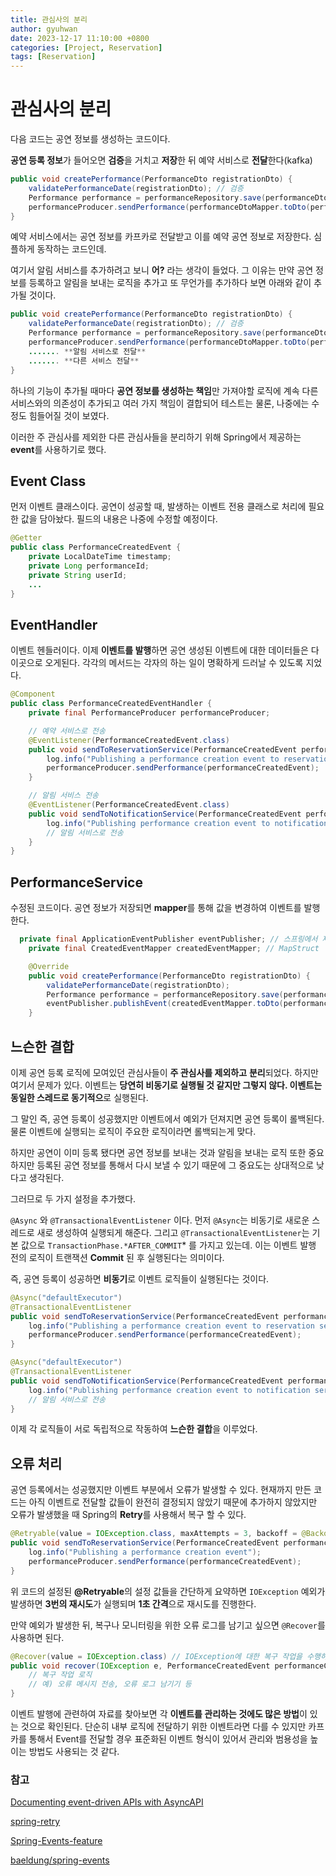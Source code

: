 ```yaml
---
title: 관심사의 분리
author: gyuhwan
date: 2023-12-17 11:10:00 +0800
categories: [Project, Reservation]
tags: [Reservation]
---
```


# 관심사의 분리

다음 코드는 공연 정보를 생성하는 코드이다.

**공연 등록 정보**가 들어오면 **검증**을 거치고 **저장**한 뒤 예약 서비스로 **전달**한다(kafka)

```java
public void createPerformance(PerformanceDto registrationDto) {
	validatePerformanceDate(registrationDto); // 검증
	Performance performance = performanceRepository.save(performanceDtoMapper.toEntity(registrationDto)); // 저장
	performanceProducer.sendPerformance(performanceDtoMapper.toDto(performance)); // 예약 서비스로 전달
}
```

예약 서비스에서는 공연 정보를 카프카로 전달받고 이를 예약 공연 정보로 저장한다. 심플하게 동작하는 코드인데.

여기서 알림 서비스를 추가하려고 보니 **어?** 라는 생각이 들었다. 그 이유는 만약 공연 정보를 등록하고 알림을 보내는 로직을 추가고 또 무언가를 추가하다 보면 아래와 같이 추가될 것이다.

```java
public void createPerformance(PerformanceDto registrationDto) {
	validatePerformanceDate(registrationDto); // 검증
	Performance performance = performanceRepository.save(performanceDtoMapper.toEntity(registrationDto)); // 저장
	performanceProducer.sendPerformance(performanceDtoMapper.toDto(performance)); // 예약 서비스로 전달
	....... **알림 서비스로 전달**
	....... **다른 서비스 전달**
}
```

하나의 기능이 추가될 때마다 **공연 정보를 생성하는 책임**만 가져야할 로직에 계속 다른 서비스와의 의존성이 추가되고 여러 가지 책임이 결합되어 테스트는 물론, 나중에는 수정도 힘들어질 것이 보였다.

이러한 주 관심사를 제외한 다른 관심사들을 분리하기 위해 Spring에서 제공하는 **event**를 사용하기로 했다.

## Event Class

먼저 이벤트 클래스이다. 공연이 성공할 때, 발생하는 이벤트 전용 클래스로 처리에 필요한 값을 담아놨다. 필드의 내용은 나중에 수정할 예정이다.

```java
@Getter
public class PerformanceCreatedEvent {
	private LocalDateTime timestamp;
	private Long performanceId;
	private String userId;
	...
}
```

## EventHandler

이벤트 헨들러이다. 이제 **이벤트를 발행**하면 공연 생성된 이벤트에 대한 데이터들은 다 이곳으로 오게된다. 각각의 메서드는 각자의 하는 일이 명확하게 드러날 수 있도록 지었다.

```java
@Component
public class PerformanceCreatedEventHandler {
	private final PerformanceProducer performanceProducer;

	// 예약 서비스로 전송
	@EventListener(PerformanceCreatedEvent.class)
	public void sendToReservationService(PerformanceCreatedEvent performanceCreatedEvent) {
		log.info("Publishing a performance creation event to reservation service");
		performanceProducer.sendPerformance(performanceCreatedEvent);
	}

	// 알림 서비스 전송
	@EventListener(PerformanceCreatedEvent.class)
	public void sendToNotificationService(PerformanceCreatedEvent performanceCreatedEvent) {
		log.info("Publishing performance creation event to notification service");
		// 알림 서비스로 전송
	}
}
```

## PerformanceService

수정된 코드이다. 공연 정보가 저장되면 **mapper**를 통해 값을 변경하여 이벤트를 발행한다.

```java
  private final ApplicationEventPublisher eventPublisher; // 스프링에서 제공하는 이벤트 발행 클래스
	private final CreatedEventMapper createdEventMapper; // MapStruct

	@Override
	public void createPerformance(PerformanceDto registrationDto) {
		validatePerformanceDate(registrationDto);
		Performance performance = performanceRepository.save(performanceDtoMapper.toEntity(registrationDto));
		eventPublisher.publishEvent(createdEventMapper.toDto(performance));
	}
```

## 느슨한 결합

이제 공연 등록 로직에 모여있던 관심사들이 **주 관심사를 제외하고** **분리**되었다. 하지만 여기서 문제가 있다. 이벤트는 **당연히 비동기로 실행될 것 같지만 그렇지 않다. 이벤트는 동일한 스레드로 동기적으**로 실행된다.

그 말인 즉, 공연 등록이 성공했지만 이벤트에서 예외가 던져지면 공연 등록이 롤백된다. 물론 이벤트에 실행되는 로직이 주요한 로직이라면 롤백되는게 맞다.

하지만 공연이 이미 등록 됐다면 공연 정보를 보내는 것과 알림을 보내는 로직 또한 중요하지만 등록된 공연 정보를 통해서 다시 보낼 수 있기 때문에 그 중요도는 상대적으로 낮다고 생각된다.

그러므로 두 가지 설정을 추가했다.

`@Async` 와 `@TransactionalEventListener` 이다. 먼저 `@Async`는 비동기로 새로운 스레드로 새로 생성하여 실행되게 해준다. 그리고 `@TransactionalEventListener`는 기본 값으로 `TransactionPhase.*AFTER_COMMIT`\* 를 가지고 있는데. 이는 이벤트 발행 전의 로직이 트랜잭션 **Commit** 된 후 실행된다는 의미이다.

즉, 공연 등록이 성공하면 **비동기**로 이벤트 로직들이 실행된다는 것이다.

```java
@Async("defaultExecutor")
@TransactionalEventListener
public void sendToReservationService(PerformanceCreatedEvent performanceCreatedEvent) {
	log.info("Publishing a performance creation event to reservation service");
	performanceProducer.sendPerformance(performanceCreatedEvent);
}

@Async("defaultExecutor")
@TransactionalEventListener
public void sendToNotificationService(PerformanceCreatedEvent performanceCreatedEvent) {
	log.info("Publishing performance creation event to notification service");
	// 알림 서비스로 전송
}
```

이제 각 로직들이 서로 독립적으로 작동하여 **느슨한 결합**을 이루었다.

## 오류 처리

공연 등록에서는 성공했지만 이벤트 부분에서 오류가 발생할 수 있다. 현재까지 만든 코드는 아직 이벤트로 전달할 값들이 완전히 결정되지 않았기 때문에 추가하지 않았지만 오류가 발생했을 때 Spring의 **Retry**를 사용해서 복구 할 수 있다.

```java
@Retryable(value = IOException.class, maxAttempts = 3, backoff = @Backoff(delay = 1000))
public void sendToReservationService(PerformanceCreatedEvent performanceCreatedEvent) throws IOException {
    log.info("Publishing a performance creation event");
    performanceProducer.sendPerformance(performanceCreatedEvent);
}
```

위 코드의 설정된 **@Retryable**의 설정 값들을 간단하게 요약하면 `IOException` 예외가 발생하면 **3번의 재시도**가 실행되며 **1초 간격**으로 재시도를 진행한다.

만약 예외가 발생한 뒤, 복구나 모니터링을 위한 오류 로그를 남기고 싶으면 `@Recover`를 사용하면 된다.

```java
@Recover(value = IOException.class) // IOException에 대한 복구 작업을 수행하는 메서드
public void recover(IOException e, PerformanceCreatedEvent performanceCreatedEvent) {
    // 복구 작업 로직
    // 예) 오류 메시지 전송, 오류 로그 남기기 등
}
```

이벤트 발행에 관련하여 자료를 찾아보면 각 **이벤트를 관리하는 것에도 많은 방법**이 있는 것으로 확인된다. 단순히 내부 로직에 전달하기 위한 이벤트라면 다를 수 있지만 카프카를 통해서 Event를 전달할 경우 표준화된 이벤트 형식이 있어서 관리와 범용성을 높이는 방법도 사용되는 것 같다.

### 참고

[Documenting event-driven APIs with AsyncAPI](https://blog.10pines.com/2022/08/17/documenting-event-driven-apis-with-asyncapi/)

[spring-retry](https://hvho.github.io/2021-12-05/spring-retry)

[Spring-Events-feature](https://findstar.pe.kr/2022/09/17/points-to-consider-when-using-the-Spring-Events-feature/)

[baeldung/spring-events](https://www.baeldung.com/spring-events)
